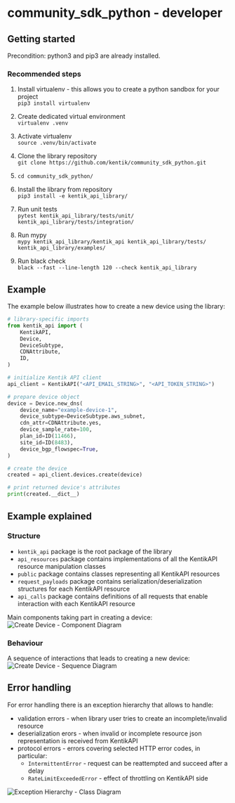 # community_sdk_python - developer

## Getting started

Precondition: python3 and pip3 are already installed.

### Recommended steps

1. Install virtualenv - this allows you to create a python sandbox for your project  
`pip3 install virtualenv`

1. Create dedicated virtual environment  
`virtualenv .venv`

1. Activate virtualenv  
`source .venv/bin/activate`

1. Clone the library repository  
`git clone https://github.com/kentik/community_sdk_python.git`

1. `cd community_sdk_python/`

1. Install the library from repository  
`pip3 install -e kentik_api_library/`

1. Run unit tests  
`pytest kentik_api_library/tests/unit/ kentik_api_library/tests/integration/`

1. Run mypy  
`mypy kentik_api_library/kentik_api kentik_api_library/tests/ kentik_api_library/examples/`

1. Run black check  
`black --fast --line-length 120 --check kentik_api_library`

## Example

The example below illustrates how to create a new device using the library:

```python
# library-specific imports
from kentik_api import (
    KentikAPI,
    Device,
    DeviceSubtype,
    CDNAttribute,
    ID,
)

# initialize Kentik API client
api_client = KentikAPI("<API_EMAIL_STRING>", "<API_TOKEN_STRING>")

# prepare device object
device = Device.new_dns(
    device_name="example-device-1",
    device_subtype=DeviceSubtype.aws_subnet,
    cdn_attr=CDNAttribute.yes,
    device_sample_rate=100,
    plan_id=ID(11466),
    site_id=ID(8483),
    device_bgp_flowspec=True,
)

# create the device
created = api_client.devices.create(device)

# print returned device's attributes
print(created.__dict__)
```

## Example explained

### Structure

- `kentik_api` package is the root package of the library
- `api_resources` package contains implementations of all the KentikAPI resource manipulation classes
- `public` package contains classes representing all KentikAPI resources
- `request_payloads` package contains serialization/deserialization structures for each KentikAPI resource
- `api_calls` package contains definitions of all requests that enable interaction with each KentikAPI resource

Main components taking part in creating a device:  
![Create Device - Component Diagram](./diagrams/device_create_component.png)

### Behaviour

A sequence of interactions that leads to creating a new device:  
![Create Device - Sequence Diagram](./diagrams/device_create_sequence.png)

## Error handling

For error handling there is an exception hierarchy that allows to handle:
- validation errors - when library user tries to create an incomplete/invalid resource
- deserialization erors - when invalid or incomplete resource json representation is received from KentikAPI
- protocol errors - errors covering selected HTTP error codes, in particular:
  - `IntermittentError` - request can be reattempted and succeed after a delay
  - `RateLimitExceededError` - effect of throttling on KentikAPI side

![Exception Hierarchy - Class Diagram](./diagrams/error_hierarchy_class.png)
